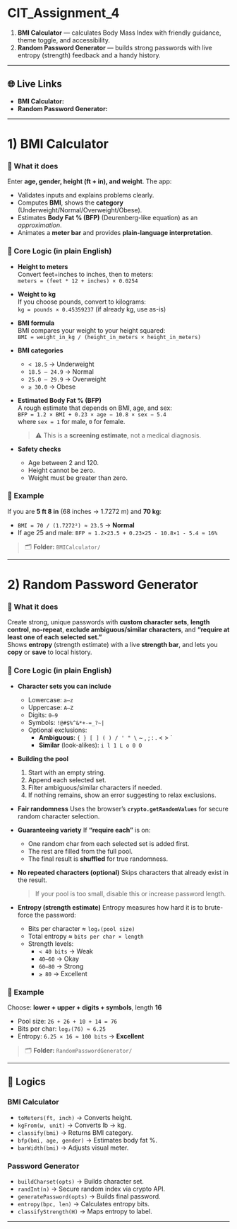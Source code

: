 # CIT_Assignment_4

1) **BMI Calculator** — calculates Body Mass Index with friendly guidance, theme toggle, and accessibility.
2) **Random Password Generator** — builds strong passwords with live entropy (strength) feedback and a handy history.
---

## 🌐 Live Links

- **BMI Calculator:**
- **Random Password Generator:**

---

# 1) BMI Calculator

### 🧠 What it does
Enter **age, gender, height (ft + in), and weight**. The app:
- Validates inputs and explains problems clearly.
- Computes **BMI**, shows the **category** (Underweight/Normal/Overweight/Obese).
- Estimates **Body Fat % (BFP)** (Deurenberg-like equation) as an *approximation*.
- Animates a **meter bar** and provides **plain-language interpretation**.

### 🔩 Core Logic (in plain English)

- **Height to meters**  
  Convert feet+inches to inches, then to meters:  
  `meters = (feet * 12 + inches) × 0.0254`

- **Weight to kg**  
  If you choose pounds, convert to kilograms:  
  `kg = pounds × 0.45359237` (if already kg, use as-is)

- **BMI formula**  
  BMI compares your weight to your height squared:  
  `BMI = weight_in_kg / (height_in_meters × height_in_meters)`

- **BMI categories**
    - `< 18.5` → Underweight
    - `18.5 – 24.9` → Normal
    - `25.0 – 29.9` → Overweight
    - `≥ 30.0` → Obese

- **Estimated Body Fat % (BFP)**  
  A rough estimate that depends on BMI, age, and sex:  
  `BFP = 1.2 × BMI + 0.23 × age − 10.8 × sex − 5.4`  
  where `sex = 1` for male, `0` for female.
  > ⚠️ This is a **screening estimate**, not a medical diagnosis.

- **Safety checks**
    - Age between 2 and 120.
    - Height cannot be zero.
    - Weight must be greater than zero.

### 🧪 Example
If you are **5 ft 8 in** (68 inches → 1.7272 m) and **70 kg**:
- `BMI = 70 / (1.7272²) ≈ 23.5` → **Normal**
- If age 25 and male: `BFP ≈ 1.2×23.5 + 0.23×25 - 10.8×1 - 5.4 ≈ 16%`
 
> 🗂 **Folder:** `BMICalculator/`

---

# 2) Random Password Generator

### 🧠 What it does
Create strong, unique passwords with **custom character sets**, **length control**, **no-repeat**, **exclude ambiguous/similar characters**, and **“require at least one of each selected set.”**  
Shows **entropy** (strength estimate) with a live **strength bar**, and lets you **copy** or **save** to local history.

### 🔩 Core Logic (in plain English)

- **Character sets you can include**
    - Lowercase: `a–z`
    - Uppercase: `A–Z`
    - Digits: `0–9`
    - Symbols: `!@#$%^&*+-=_?~|`
    - Optional exclusions:
        - **Ambiguous**: `{ } [ ] ( ) / ' " \` ~ , ; : . < > \`
        - **Similar** (look-alikes): `i l 1 L o 0 O`

- **Building the pool**
    1) Start with an empty string.
    2) Append each selected set.
    3) Filter ambiguous/similar characters if needed.
    4) If nothing remains, show an error suggesting to relax exclusions.

- **Fair randomness**
  Uses the browser’s **`crypto.getRandomValues`** for secure random character selection.

- **Guaranteeing variety**
  If **“require each”** is on:
    - One random char from each selected set is added first.
    - The rest are filled from the full pool.
    - The final result is **shuffled** for true randomness.

- **No repeated characters (optional)**
  Skips characters that already exist in the result.
  > If your pool is too small, disable this or increase password length.

- **Entropy (strength estimate)**
  Entropy measures how hard it is to brute-force the password:
    - Bits per character ≈ `log₂(pool size)`
    - Total entropy ≈ `bits per char × length`
    - Strength levels:
        - `< 40 bits` → Weak
        - `40–60` → Okay
        - `60–80` → Strong
        - `≥ 80` → Excellent

### 🧪 Example
Choose: **lower + upper + digits + symbols**, length **16**
- Pool size: `26 + 26 + 10 + 14 = 76`
- Bits per char: `log₂(76) ≈ 6.25`
- Entropy: `6.25 × 16 ≈ 100 bits` → **Excellent**

> 🗂 **Folder:** `RandomPasswordGenerator/`

---


## 🧩 Logics

### BMI Calculator
- `toMeters(ft, inch)` → Converts height.
- `kgFrom(w, unit)` → Converts lb → kg.
- `classify(bmi)` → Returns BMI category.
- `bfp(bmi, age, gender)` → Estimates body fat %.
- `barWidth(bmi)` → Adjusts visual meter.

### Password Generator
- `buildCharset(opts)` → Builds character set.
- `randInt(n)` → Secure random index via crypto API.
- `generatePassword(opts)` → Builds final password.
- `entropy(bpc, len)` → Calculates entropy bits.
- `classifyStrength(H)` → Maps entropy to label.

---